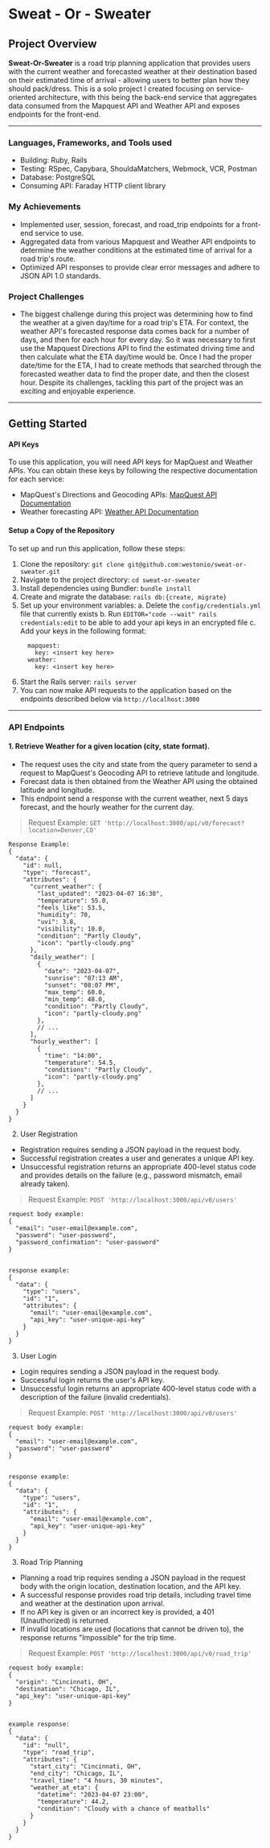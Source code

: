 # Sweat - Or - Sweater

## Project Overview
**Sweat-Or-Sweater** is a road trip planning application that provides users with the current weather and forecasted weather at their destination based on their estimated time of arrival - allowing users to better plan how they should pack/dress. This is a solo project I created focusing on service-oriented architecture, with this being the back-end service that aggregates data consumed from the Mapquest API and Weather API and exposes endpoints for the front-end.

--- 

### Languages, Frameworks, and Tools used
- Building: Ruby, Rails
- Testing: RSpec, Capybara, ShouldaMatchers, Webmock, VCR, Postman
- Database: PostgreSQL
- Consuming API: Faraday HTTP client library

### My Achievements
- Implemented user, session, forecast, and road_trip endpoints for a front-end service to use.
- Aggregated data from various Mapquest and Weather API endpoints to determine the weather conditions at the estimated time of arrival for a road trip's route.
- Optimized API responses to provide clear error messages and adhere to JSON API 1.0 standards.

### Project Challenges
- The biggest challenge during this project was determining how to find the weather at a given day/time for a road trip's ETA. For context, the weather API's forecasted response data comes back for a number of days, and then for each hour for every day. So it was necessary to first use the Mapquest Directions API to find the estimated driving time and then calculate what the ETA day/time would be. Once I had the proper date/time for the ETA, I had to create methods that searched through the forecasted weather data to find the proper date, and then the closest hour. Despite its challenges, tackling this part of the project was an exciting and enjoyable experience.

---

## Getting Started
#### API Keys
To use this application, you will need API keys for MapQuest and Weather APIs. You can obtain these keys by following the respective documentation for each service:
- MapQuest's Directions and Geocoding APIs: [MapQuest API Documentation](https://developer.mapquest.com/documentation/)
- Weather forecasting API: [Weather API Documentation](https://www.weatherapi.com/docs)

#### Setup a Copy of the Repository
To set up and run this application, follow these steps:
1. Clone the repository: `git clone git@github.com:westonio/sweat-or-sweater.git`
2. Navigate to the project directory: `cd sweat-or-sweater`
3. Install dependencies using Bundler: `bundle install`
4. Create and migrate the database: `rails db:{create, migrate}`
5. Set up your environment variables:
  a. Delete the `config/credentials.yml ` file that currently exists
  b. Run  `EDITOR="code --wait" rails credentials:edit` to be able to add your api keys in an encrypted file
  c. Add your keys in the following format:
    ```
      mapquest:
        key: <insert key here>
      weather:
        key: <insert key here>
    ```   
6. Start the Rails server: `rails server`
7. You can now make API requests to the application based on the endpoints described below via `http://localhost:3000`


---

### API Endpoints
#### 1. Retrieve Weather for a given location (city, state format). 
- The request uses the city and state from the query parameter to send a request to MapQuest's Geocoding API to retrieve latitude and longitude.
- Forecast data is then obtained from the Weather API using the obtained latitude and longitude.
- This endpoint send a response with the current weather, next 5 days forecast, and the hourly weather for the current day.
> Request Example: `GET 'http://localhost:3000/api/v0/forecast?location=Denver,CO'`
  ```
Response Example:
  {
    "data": {
      "id": null,
      "type": "forecast",
      "attributes": {
        "current_weather": {
          "last_updated": "2023-04-07 16:30",
          "temperature": 55.0,
          "feels_like": 53.5,
          "humidity": 70,
          "uvi": 3.8,
          "visibility": 10.0,
          "condition": "Partly Cloudy",
          "icon": "partly-cloudy.png"
        },
        "daily_weather": [
          {
            "date": "2023-04-07",
            "sunrise": "07:13 AM",
            "sunset": "08:07 PM",
            "max_temp": 60.0,
            "min_temp": 48.0,
            "condition": "Partly Cloudy",
            "icon": "partly-cloudy.png"
          },
          // ...
        ],
        "hourly_weather": [
          {
            "time": "14:00",
            "temperature": 54.5,
            "conditions": "Partly Cloudy",
            "icon": "partly-cloudy.png"
          },
          // ...
        ]
      }
    }
  }
  ```
2. User Registration
- Registration requires sending a JSON payload in the request body.
- Successful registration creates a user and generates a unique API key.
- Unsuccessful registration returns an appropriate 400-level status code and provides details on the failure (e.g., password mismatch, email already taken).
> Request Example: `POST 'http://localhost:3000/api/v0/users'`
```
request body example:
{
  "email": "user-email@example.com",
  "password": "user-password",
  "password_confirmation": "user-password"
}


response example:
{
  "data": {
    "type": "users",
    "id": "1",
    "attributes": {
      "email": "user-email@example.com",
      "api_key": "user-unique-api-key"
    }
  }
}

```

3. User Login
- Login requires sending a JSON payload in the request body.
- Successful login returns the user's API key.
- Unsuccessful login returns an appropriate 400-level status code with a description of the failure (invalid credentials).
> Request Example: `POST 'http://localhost:3000/api/v0/users'`
```
request body example:
{
  "email": "user-email@example.com",
  "password": "user-password"
}


response example:
{
  "data": {
    "type": "users",
    "id": "1",
    "attributes": {
      "email": "user-email@example.com",
      "api_key": "user-unique-api-key"
    }
  }
}
```

3. Road Trip Planning
- Planning a road trip requires sending a JSON payload in the request body with the origin location, destination location, and the API key.
- A successful response provides road trip details, including travel time and weather at the destination upon arrival.
- If no API key is given or an incorrect key is provided, a 401 (Unauthorized) is returned.
- If invalid locations are used (locations that cannot be driven to), the response returns "Impossible" for the trip time.
  
> Request Example: `POST 'http://localhost:3000/api/v0/road_trip'`
```
request body example:
{
  "origin": "Cincinnati, OH",
  "destination": "Chicago, IL",
  "api_key": "user-unique-api-key"
}


example response:
{
  "data": {
    "id": "null",
    "type": "road_trip",
    "attributes": {
      "start_city": "Cincinnati, OH",
      "end_city": "Chicago, IL",
      "travel_time": "4 hours, 30 minutes",
      "weather_at_eta": {
        "datetime": "2023-04-07 23:00",
        "temperature": 44.2,
        "condition": "Cloudy with a chance of meatballs"
      }
    }
  }
}
```
